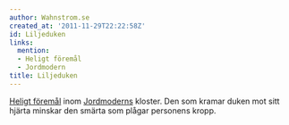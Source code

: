 ```yaml
---
author: Wahnstrom.se
created_at: '2011-11-29T22:22:58Z'
id: Liljeduken
links:
  mention:
  - Heligt föremål
  - Jordmodern
title: Liljeduken
---
```


[Heligt föremål] inom [Jordmoderns] kloster. Den som kramar duken mot sitt hjärta minskar den smärta
som plågar personens kropp.

  [Heligt föremål]: Heligt_föremål
  [Jordmoderns]: Jordmodern